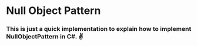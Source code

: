# Null Object Pattern

### This is just a quick implementation to explain how to implement NullObjectPattern in C#. ✌️
